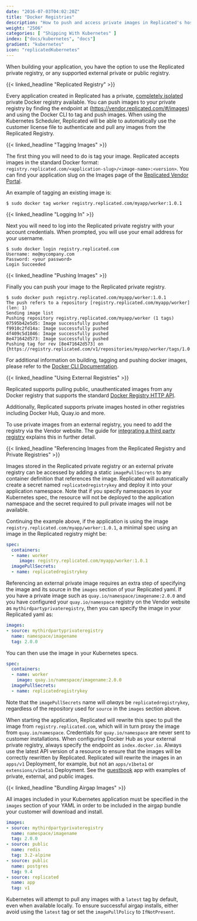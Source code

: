 ```yaml
---
date: "2016-07-03T04:02:20Z"
title: "Docker Registries"
description: "How to push and access private images in Replicated's hosted private registry."
weight: "2506"
categories: [ "Shipping With Kubernetes" ]
index: ["docs/kubernetes", "docs"]
gradient: "kubernetes"
icon: "replicatedKubernetes"
---
```


When building your application, you have the option to use the Replicated private registry, or any supported external private or public registry.

{{< linked_headline "Replicated Registry" >}}

Every application created in Replicated has a private, [completely isolated](/docs/registry/security) private Docker registry available. You can push images to your private registry by finding the endpoint at (https://vendor.replicated.com/#/images) and using the Docker CLI to tag and push images. When using the Kubernetes Scheduler, Replicated will be able to automatically use the customer license file to authenticate and pull any images from the Replicated Registry.

{{< linked_headline "Tagging Images" >}}

The first thing you will need to do is tag your image. Replicated accepts images in the standard Docker format: `registry.replicated.com/<application-slug>/<image-name>:<version>`. You can find your application slug on the Images page of the [Replicated Vendor Portal](https://vendor.replicated.com/#/images).

An example of tagging an existing image is:

```shell
$ sudo docker tag worker registry.replicated.com/myapp/worker:1.0.1
```

{{< linked_headline "Logging In" >}}

Next you will need to log into the Replicated private registry with your account credentials. When prompted, you will use your email address for your username.

```shell
$ sudo docker login registry.replicated.com
Username: me@mycompany.com
Password: <your password>
Login Succeeded
```

{{< linked_headline "Pushing Images" >}}

Finally you can push your image to the Replicated private registry.

```shell
$ sudo docker push registry.replicated.com/myapp/worker:1.0.1
The push refers to a repository [registry.replicated.com/myapp/worker] (len: 1)
Sending image list
Pushing repository registry.replicated.com/myapp/worker (1 tags)
07595b42e5d5: Image successfully pushed
f9910c2fd14a: Image successfully pushed
4f409c5d1046: Image successfully pushed
8e471642d573: Image successfully pushed
Pushing tag for rev [8e471642d573] on {https://registry.replicated.com/v1/repositories/myapp/worker/tags/1.0.1}
```

For additional information on building, tagging and pushing docker images, please refer to the
[Docker CLI Documentation](https://docs.docker.com/engine/reference/commandline/cli/).


{{< linked_headline "Using External Registries" >}}

Replicated supports pulling public, unauthenticated images from any Docker registry that supports the standard [Docker Registry HTTP API](https://docs.docker.com/registry/spec/api/).

Additionally, Replicated supports private images hosted in other registries including Docker Hub, Quay.io and more.

To use private images from an external registry, you need to add the registry via the Vendor website. The guide for [integrating a third party registry](https://help.replicated.com/community/t/using-third-party-registries/45/2) explains this in further detail.

{{< linked_headline "Referencing Images from the Replicated Registry and Private Registries" >}}

Images stored in the Replicated private registry or an external private registry can be accessed by adding a static `imagePullSecrets` to any container definition that references the image. Replicated will automatically create a secret named `replicatedregistrykey` and deploy it into your application namespace. Note that if you specify namespaces in your Kubernetes spec, the resource will not be deployed to the application namespace and the secret required to pull private images will not be available.

Continuing the example above, if the application is using the image `registry.replicated.com/myapp/worker:1.0.1`, a minimal spec using an image in the Replicated registry might be:

```yaml
spec:
  containers:
  - name: worker
     image: registry.replicated.com/myapp/worker:1.0.1
  imagePullSecrets:
  - name: replicatedregistrykey
```

Referencing an external private image requires an extra step of specifying the image and its source in the `images` section of your Replicated yaml.
If you have a private image such as `quay.io/namespace/imagename:2.0.0` and you have configured your `quay.io/namespace` registry on the Vendor website as `mythirdpartyprivateregistry`, then you can specify the image in your Replicated yaml as:

```yaml
images:
- source: mythirdpartyprivateregistry
  name: namespace/imagename
  tag: 2.0.0
```

You can then use the image in your Kubernetes specs.

```yaml
spec:
  containers:
  - name: worker
    image: quay.io/namespace/imagename:2.0.0
  imagePullSecrets:
  - name: replicatedregistrykey
```

Note that the `imagePullSecrets` name will *always* be `replicatedregistrykey`, regardless of the repository used for `source` in the `images` section above.


When starting the application, Replicated will rewrite this spec to pull the image from `registry.replicated.com`, which will in turn proxy the image from `quay.io/namespace`. Credentials for `quay.io/namespace` are never sent to customer installations.
When configuring Docker Hub as your external private registry, always specify the endpoint as `index.docker.io`.
Always use the latest API version of a resource to ensure that the images will be correctly rewritten by Replicated.
Replicated will rewrite the images in an `apps/v1` Deployment, for example, but not an `apps/v1beta1` or `extensions/v1beta1` Deployment.
See the [guestbook](/docs/kubernetes/examples/guestbook/) app with examples of private, external, and public images.

{{< linked_headline "Bundling Airgap Images" >}}

All images included in your Kubernetes application must be specified in the `images` section of your YAML in order to be included in the airgap bundle your customer will download and install.

```yaml
images:
- source: mythirdpartyprivateregistry
  name: namespace/imagename
  tag: 2.0.0
- source: public
  name: redis
  tag: 3.2-alpine
- source: public
  name: postgres
  tag: 9.4
- source: replicated
  name: app
  tag: v1
```

Kubernetes will attempt to pull any images with a `latest` tag by default, even when available locally. To ensure successful airgap installs, either avoid using the `latest` tag or set the `imagePullPolicy` to `IfNotPresent`.
